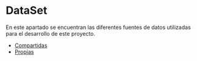 # DataSet

En este apartado se encuentran las diferentes fuentes de datos utilizadas para el desarrollo de este proyecto.

+ [Compartidas](https://github.com/RobertoWEscorcia/EEG/tree/main/DataSet/Compartidos "Compartidas")
+ [Propias](https://github.com/RobertoWEscorcia/EEG/tree/main/DataSet/Propios "Propias")

